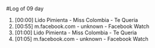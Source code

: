 #Log of 09 day

1. [00:00] Lido Pimienta - Miss Colombia - Te Queria
1. [00:55] m.facebook.com - unknown - Facebook Watch
1. [01:00] Lido Pimienta - Miss Colombia - Te Queria
1. [01:05] m.facebook.com - unknown - Facebook Watch
